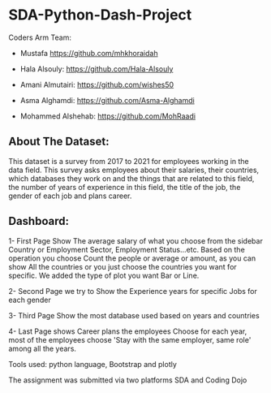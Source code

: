 # SDA-Python-Dash-Project

Coders Arm Team:
- Mustafa
  https://github.com/mhkhoraidah
  
- Hala Alsouly: 
  https://github.com/Hala-Alsouly
  
- Amani Almutairi:
  https://github.com/wishes50
  
- Asma Alghamdi:
  https://github.com/Asma-Alghamdi
  
- Mohammed Alshehab:
  https://github.com/MohRaadi
  
  
## About The Dataset:
This dataset is a survey from 2017 to 2021 for employees working in the data field. This survey asks employees about their salaries, 
their countries, which databases they work on and the things that are related to this field, the number of years of experience in this field, 
the title of the job, the gender of each job and plans career. 


## Dashboard:

1- First Page Show The average salary of what you choose from the sidebar Country or Employment Sector, Employment Status...etc.
Based on the operation you choose Count the people or average or amount, as you can show All the countries or you just choose the countries you want for specific.
We added the type of plot you want Bar or Line.
   
2- Second Page we try to Show the Experience years for specific Jobs for each gender

3- Third Page Show the most database used based on years and countries

4- Last Page shows Career plans the employees Choose for each year, most of the employees choose 'Stay with the same employer, same role' among all the years.


Tools used:
  python language, Bootstrap and plotly
  
  
The assignment was submitted via two platforms SDA and Coding Dojo  

